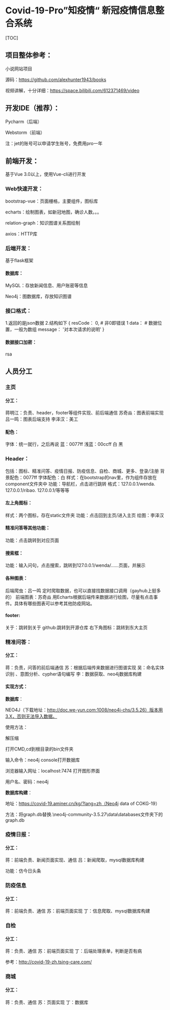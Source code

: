 # Covid-19-Pro”知疫情“ 新冠疫情信息整合系统

[TOC]



## 项目整体参考：

小说网站项目

源码：https://github.com/alexhunter1943/books

视频讲解，十分详细：https://space.bilibili.com/612371469/video

## 开发IDE（推荐）：

Pycharm（后端）

Webstorm（前端）

注：jet的账号可以申请学生账号，免费用pro一年



## 前端开发：

基于Vue 3.0以上，使用Vue-cli进行开发

### Web快速开发：

bootstrap-vue：页面栅格，主要组件，图标库

echarts：绘制图表，如新冠地图，确诊人数。。。

relation-graph：知识图谱关系图绘制

axios：HTTP库



### 后端开发：

基于flask框架

#### 数据库：

MySQL：存放新闻信息、用户账密等信息

Neo4j：图数据库，存放知识图谱



### 接口格式：



1.返回的是json数据
2.结构如下
{
    resCode： 0, # 非0即错误 1
    data： # 数据位置，一般为数组
    message： '对本次请求的说明'
}

#### 数据接口加密：

rsa



## 人员分工

### 主页

#### 分工：

蒋明江：负责、header，footer等组件实现、前后端通信
苏奇焱：图表前端实现
吕一鸣：图表后端支持
李泽汉：美工

#### 配色：

字体：统一就行，之后再说
蓝：0077ff
浅蓝：00ccff
白
黑

### Header：

包括：图标、精准问答、疫情日报、防疫信息、自检、商城、更多、登录/注册
背景配色：0077ff
字体配色：白
样式：在bootstrap的nav里，作为组件存放在component文件夹中
功能：导航栏，点击进行跳转
格式：127.0.0.1/wenda.   127.0.0.1/ribao.     127.0.0.1/等等等

#### 左上角图标：

样式：两个图标，存在static文件夹
功能：点击回到主页/进入主页
绘图：李泽汉

#### 精准问答等其他功能：

功能：点击跳转到对应页面

#### 搜索框：
功能：输入问句，点击搜索，跳转到127.0.0.1/wenda/......页面，并展示

#### 各种图表：

后端爬虫：吕一鸣
定时爬取数据，也可以直接找数据接口调用（gayhub上挺多的）
前端图表：苏奇焱
用Echarts根据后端传来数据进行绘图，尽量有点击事件。具体有哪些图表可以参考其他防疫网站。

#### footer:

关于：跳转到关于
github:跳转到开源仓库
右下角图标：跳转到东大主页



### 精准问答：

#### 分工：

蒋：负责，问答的前后端通信
苏：根据后端传来数据进行图谱实现
吴：命名实体识别 、意图分析、cypher语句编写
李：数据获取、neo4j数据库构建

#### 实现方式：

**数据库**：

NEO4J（下载地址：http://doc.we-yun.com:1008/neo4j-chs/3.5.26）版本用3.X，否则无法导入数据。

使用方法：

解压缩

打开CMD,cd到根目录的bin文件夹

输入命令：neo4j console打开数据库

浏览器输入网址：localhost:7474 打开图形界面

用户名、密码：neo4j

**数据库构建**：

地址：https://covid-19.aminer.cn/kg/?lang=zh（Neo4j data of COKG-19）

方法：将graph.db替换.\neo4j-community-3.5.27\data\databases文件夹下的graph.db



### 疫情日报：

#### 分工：

蒋：前端负责、新闻页面实现、通信
吕：新闻爬取，mysql数据库构建

功能：仿今日头条



### 防疫信息

#### 分工：

蒋：前端负责、通信
苏：前端页面实现
丁：信息爬取、mysql数据库构建



### 自检

#### 分工：

蒋：负责、通信
苏：前端页面实现
丁：后端处理表单，判断是否有病



参考：http://covid-19-zh.tsing-care.com/



### 商城

#### 分工：

蒋：负责、通信
苏：页面实现
丁：数据库



